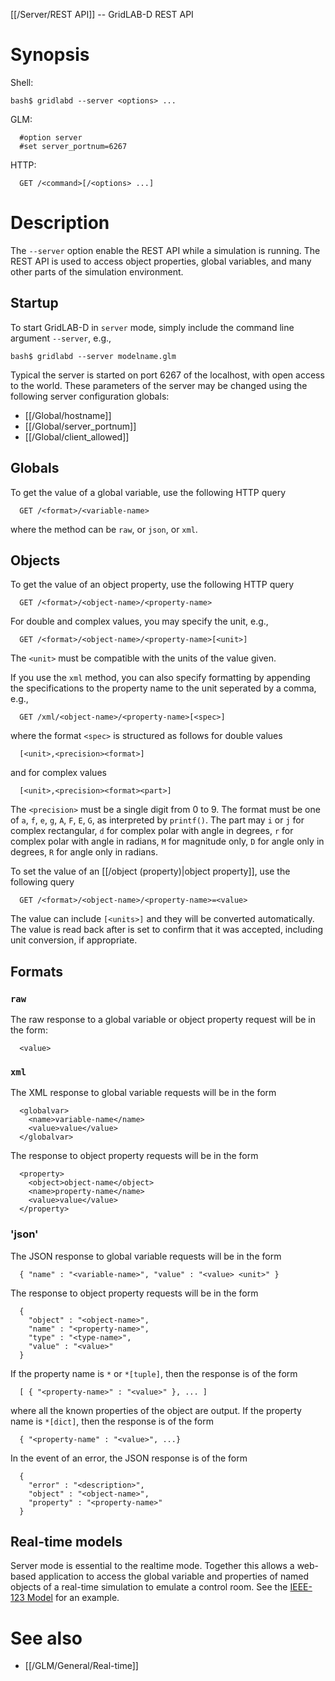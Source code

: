 [[/Server/REST API]] -- GridLAB-D REST API

# Synopsis

Shell:

~~~
bash$ gridlabd --server <options> ...
~~~

GLM:

~~~
  #option server
  #set server_portnum=6267
~~~
HTTP:
~~~
  GET /<command>[/<options> ...]
~~~

# Description

The `--server` option enable the REST API while a simulation is running.  The REST API is used to access object properties, global variables, and many other parts of the simulation environment.

## Startup

To start GridLAB-D in `server` mode, simply include the command line argument `--server`, e.g.,
~~~
bash$ gridlabd --server modelname.glm
~~~
Typical the server is started on port 6267 of the localhost, with open access to the world.  These parameters of the server may be changed using the following server configuration globals:

* [[/Global/hostname]]
* [[/Global/server_portnum]]
* [[/Global/client_allowed]]

## Globals

To get the value of a global variable, use the following HTTP query
~~~
  GET /<format>/<variable-name>
~~~
where the method can be `raw`, or `json`, or `xml`. 

## Objects

To get the value of an object property, use the following HTTP query
~~~
  GET /<format>/<object-name>/<property-name>
~~~

For double and complex values, you may specify the unit, e.g.,
~~~
  GET /<format>/<object-name>/<property-name>[<unit>]
~~~
The `<unit>` must be compatible with the units of the value given.  

If you use the `xml` method, you can also specify formatting by appending the specifications to the property name to the unit seperated by a comma, e.g.,
~~~
  GET /xml/<object-name>/<property-name>[<spec>]
~~~
where the format `<spec>` is structured as follows for double values
~~~
  [<unit>,<precision><format>]
~~~
and for complex values
~~~
  [<unit>,<precision><format><part>]
~~~
The `<precision>` must be a single digit from 0 to 9.  The format must be one of `a`, `f`, `e`, `g`, `A`, `F`, `E`, `G`, as interpreted by `printf()`.  The part may `i` or `j` for complex rectangular, `d` for complex polar with angle in degrees, `r` for complex polar with angle in radians, `M` for magnitude only, `D` for angle only in degrees, `R` for angle only in radians.

To set the value of an [[/object (property)|object property]], use the following query
~~~
  GET /<format>/<object-name>/<property-name>=<value>
~~~
The value can include `[<units>]` and they will be converted automatically.  The value is read back after is set to confirm that it was accepted, including unit conversion, if appropriate.

## Formats

### `raw`

The raw response to a global variable or object property request will be in the form:
~~~
  <value>
~~~

### `xml`

The XML response to global variable requests will be in the form
~~~
  <globalvar>
    <name>variable-name</name>
    <value>value</value>
  </globalvar>
~~~
The response to object property requests will be in the form
~~~
  <property>
    <object>object-name</object>
    <name>property-name</name>
    <value>value</value>
  </property>
~~~

### 'json'

The JSON response to global variable requests will be in the form
~~~
  { "name" : "<variable-name>", "value" : "<value> <unit>" }
~~~

The response to object property requests will be in the form
~~~
  { 
    "object" : "<object-name>", 
    "name" : "<property-name>", 
    "type" : "<type-name>", 
    "value" : "<value>"
  }
~~~

If the property name is `*` or `*[tuple]`, then the response is of the form
~~~
  [ { "<property-name>" : "<value>" }, ... ]
~~~
where all the known properties of the object are output.
If the property name is `*[dict]`, then the response is of the form
~~~
  { "<property-name" : "<value>", ...}
~~~

In the event of an error, the JSON response is of the form
~~~
  { 
    "error" : "<description>", 
    "object" : "<object-name>", 
    "property" : "<property-name>"
  }
~~~

## Real-time models

Server mode is essential to the realtime mode. Together this allows a web-based application to access the global variable and properties of named objects of a real-time simulation to emulate a control room.  See the [IEEE-123 Model](https://github.com/slacgismo/gridlabd/models/ieee123) for an example.

# See also

* [[/GLM/General/Real-time]]
